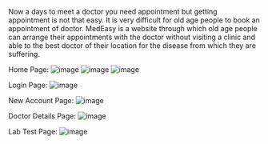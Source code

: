 Now a days to meet a doctor you need appointment but getting appointment is not that easy. It is very difficult for old age people to book an appointment of doctor.
MedEasy is a website through which old age people can arrange their appointments with the doctor without visiting a clinic and able to the best doctor of their location for the disease from which they are suffering. 

Home Page:
![image](https://user-images.githubusercontent.com/96228674/188326795-f0dcbb42-dbdb-4efa-b8b0-9c474612342a.png)
![image](https://user-images.githubusercontent.com/96228674/188326813-12fafdc4-96d0-4284-8ff1-06fe623f890f.png)
![image](https://user-images.githubusercontent.com/96228674/188326817-8f3e4c82-6dd6-4e78-981d-92f1d1706a85.png)


Login Page:
![image](https://user-images.githubusercontent.com/96228674/188326831-0ec11c7f-691b-4c8f-9ed7-202e8057569f.png)

New Account Page:
![image](https://user-images.githubusercontent.com/96228674/188326842-36e8ba48-5c68-4a3a-8eaf-7edbe21bc013.png)


Doctor Details Page: 
![image](https://user-images.githubusercontent.com/96228674/188326896-d39e2bb3-37e7-4537-ba2c-56533a3f23bb.png)

Lab Test Page: 
![image](https://user-images.githubusercontent.com/96228674/188326910-49ba68e9-3fef-4dd2-a5ca-549235c5b7dd.png)


